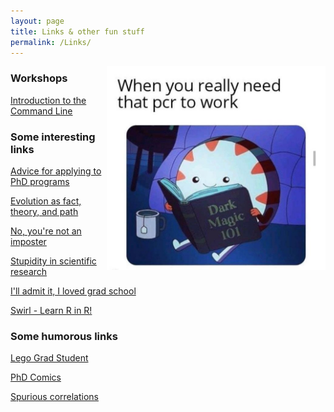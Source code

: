 ```yaml
---
layout: page
title: Links & other fun stuff
permalink: /Links/
---
```


<img src="/images/PCRmagic.jpg" alt="alt text" width="350" align="right">

### Workshops

[Introduction to the Command Line](CLworkshop)

### Some interesting links

[Advice for applying to PhD programs](https://medium.com/@caseywdunn/applying-to-biology-phd-programs-58abece3284a)

[Evolution as fact, theory, and path](images/Gregory_2008.pdf)

[No, you're not an imposter](http://www.sciencemag.org/careers/2008/02/no-youre-not-impostor)​

[Stupidity in scientific research](images/schwartz2008.pdf)

[I'll admit it, I loved grad school](http://treethinkers.org/ill-admit-it-i-loved-graduate-school/)

[Swirl - Learn R in R!](https://swirlstats.com/)

### Some humorous links

[Lego Grad Student](https://legogradstudent.tumblr.com/)

[PhD Comics](http://phdcomics.com/)

[Spurious correlations](http://www.tylervigen.com/spurious-correlations)




